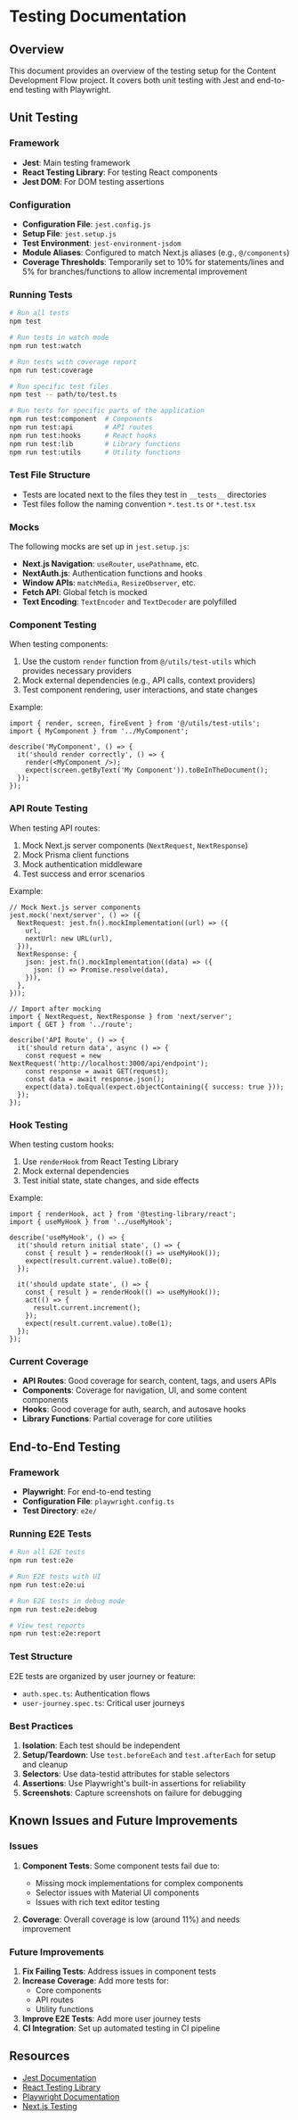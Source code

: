 # Testing Documentation

## Overview

This document provides an overview of the testing setup for the Content Development Flow project. It covers both unit testing with Jest and end-to-end testing with Playwright.

## Unit Testing

### Framework

- **Jest**: Main testing framework
- **React Testing Library**: For testing React components
- **Jest DOM**: For DOM testing assertions

### Configuration

- **Configuration File**: `jest.config.js`
- **Setup File**: `jest.setup.js`
- **Test Environment**: `jest-environment-jsdom`
- **Module Aliases**: Configured to match Next.js aliases (e.g., `@/components`)
- **Coverage Thresholds**: Temporarily set to 10% for statements/lines and 5% for branches/functions to allow incremental improvement

### Running Tests

```bash
# Run all tests
npm test

# Run tests in watch mode
npm run test:watch

# Run tests with coverage report
npm run test:coverage

# Run specific test files
npm test -- path/to/test.ts

# Run tests for specific parts of the application
npm run test:component  # Components
npm run test:api        # API routes
npm run test:hooks      # React hooks
npm run test:lib        # Library functions
npm run test:utils      # Utility functions
```

### Test File Structure

- Tests are located next to the files they test in `__tests__` directories
- Test files follow the naming convention `*.test.ts` or `*.test.tsx`

### Mocks

The following mocks are set up in `jest.setup.js`:

- **Next.js Navigation**: `useRouter`, `usePathname`, etc.
- **NextAuth.js**: Authentication functions and hooks
- **Window APIs**: `matchMedia`, `ResizeObserver`, etc.
- **Fetch API**: Global fetch is mocked
- **Text Encoding**: `TextEncoder` and `TextDecoder` are polyfilled

### Component Testing

When testing components:

1. Use the custom `render` function from `@/utils/test-utils` which provides necessary providers
2. Mock external dependencies (e.g., API calls, context providers)
3. Test component rendering, user interactions, and state changes

Example:

```tsx
import { render, screen, fireEvent } from '@/utils/test-utils';
import { MyComponent } from '../MyComponent';

describe('MyComponent', () => {
  it('should render correctly', () => {
    render(<MyComponent />);
    expect(screen.getByText('My Component')).toBeInTheDocument();
  });
});
```

### API Route Testing

When testing API routes:

1. Mock Next.js server components (`NextRequest`, `NextResponse`)
2. Mock Prisma client functions
3. Mock authentication middleware
4. Test success and error scenarios

Example:

```tsx
// Mock Next.js server components
jest.mock('next/server', () => ({
  NextRequest: jest.fn().mockImplementation((url) => ({
    url,
    nextUrl: new URL(url),
  })),
  NextResponse: {
    json: jest.fn().mockImplementation((data) => ({
      json: () => Promise.resolve(data),
    })),
  },
}));

// Import after mocking
import { NextRequest, NextResponse } from 'next/server';
import { GET } from '../route';

describe('API Route', () => {
  it('should return data', async () => {
    const request = new NextRequest('http://localhost:3000/api/endpoint');
    const response = await GET(request);
    const data = await response.json();
    expect(data).toEqual(expect.objectContaining({ success: true }));
  });
});
```

### Hook Testing

When testing custom hooks:

1. Use `renderHook` from React Testing Library
2. Mock external dependencies
3. Test initial state, state changes, and side effects

Example:

```tsx
import { renderHook, act } from '@testing-library/react';
import { useMyHook } from '../useMyHook';

describe('useMyHook', () => {
  it('should return initial state', () => {
    const { result } = renderHook(() => useMyHook());
    expect(result.current.value).toBe(0);
  });

  it('should update state', () => {
    const { result } = renderHook(() => useMyHook());
    act(() => {
      result.current.increment();
    });
    expect(result.current.value).toBe(1);
  });
});
```

### Current Coverage

- **API Routes**: Good coverage for search, content, tags, and users APIs
- **Components**: Coverage for navigation, UI, and some content components
- **Hooks**: Good coverage for auth, search, and autosave hooks
- **Library Functions**: Partial coverage for core utilities

## End-to-End Testing

### Framework

- **Playwright**: For end-to-end testing
- **Configuration File**: `playwright.config.ts`
- **Test Directory**: `e2e/`

### Running E2E Tests

```bash
# Run all E2E tests
npm run test:e2e

# Run E2E tests with UI
npm run test:e2e:ui

# Run E2E tests in debug mode
npm run test:e2e:debug

# View test reports
npm run test:e2e:report
```

### Test Structure

E2E tests are organized by user journey or feature:

- `auth.spec.ts`: Authentication flows
- `user-journey.spec.ts`: Critical user journeys

### Best Practices

1. **Isolation**: Each test should be independent
2. **Setup/Teardown**: Use `test.beforeEach` and `test.afterEach` for setup and cleanup
3. **Selectors**: Use data-testid attributes for stable selectors
4. **Assertions**: Use Playwright's built-in assertions for reliability
5. **Screenshots**: Capture screenshots on failure for debugging

## Known Issues and Future Improvements

### Issues

1. **Component Tests**: Some component tests fail due to:
   - Missing mock implementations for complex components
   - Selector issues with Material UI components
   - Issues with rich text editor testing

2. **Coverage**: Overall coverage is low (around 11%) and needs improvement

### Future Improvements

1. **Fix Failing Tests**: Address issues in component tests
2. **Increase Coverage**: Add more tests for:
   - Core components
   - API routes
   - Utility functions
3. **Improve E2E Tests**: Add more user journey tests
4. **CI Integration**: Set up automated testing in CI pipeline

## Resources

- [Jest Documentation](https://jestjs.io/docs/getting-started)
- [React Testing Library](https://testing-library.com/docs/react-testing-library/intro/)
- [Playwright Documentation](https://playwright.dev/docs/intro)
- [Next.js Testing](https://nextjs.org/docs/app/building-your-application/testing)
